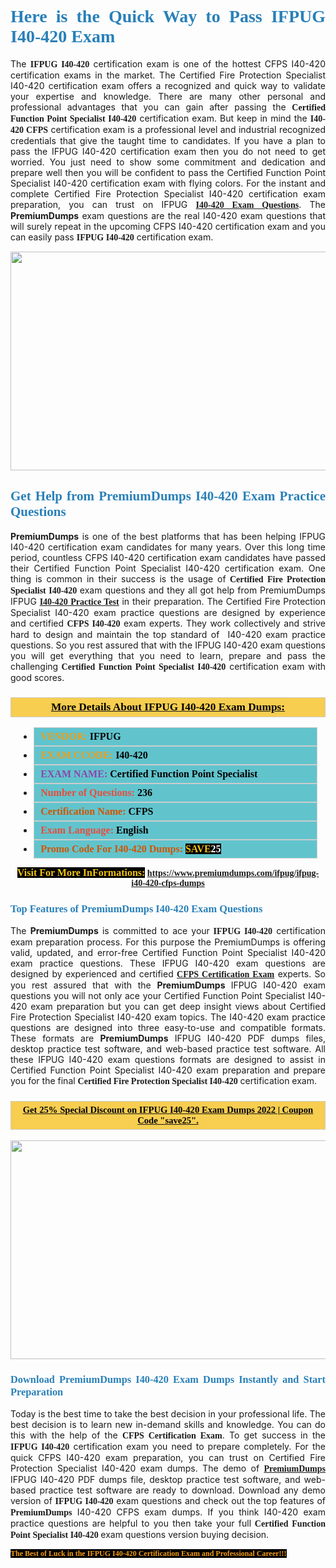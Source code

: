 <h1 style="text-align: justify;"><span style="color:#2980b9;"><span style="font-family:Georgia,serif;"><strong>Here is the Quick Way to Pass IFPUG I40-420 Exam</strong></span></span></h1>

<p style="text-align: justify;">The <span style="font-family:Georgia,serif;"><strong>IFPUG I40-420</strong></span> certification exam is one of the hottest CFPS I40-420 certification exams in the market. The Certified Fire Protection Specialist I40-420 certification exam offers a recognized and quick way to validate your expertise and knowledge. There are many other personal and professional advantages that you can gain after passing the <span style="font-family:Georgia,serif;"><strong>Certified Function Point Specialist I40-420</strong></span> certification exam. But keep in mind the <span style="font-family:Georgia,serif;"><strong>I40-420 CFPS</strong></span> certification exam is a professional level and industrial recognized credentials that give the taught time to candidates. If you have a plan to pass the IFPUG I40-420 certification exam then you do not need to get worried. You just need to show some commitment and dedication and prepare well then you will be confident to pass the Certified Function Point Specialist I40-420 certification exam with flying colors. For the instant and complete Certified Fire Protection Specialist I40-420 certification exam preparation, you can trust on IFPUG <span style="font-family:Georgia,serif;"><strong><a href="https://www.premiumdumps.com/ifpug/ifpug-i40-420-cfps-dumps">I40-420 Exam Questions</a></strong></span>. The <strong>PremiumDumps</strong> exam questions are the real I40-420 exam questions that will surely repeat in the upcoming CFPS I40-420 certification exam and you can easily pass <span style="font-family:Georgia,serif;"><strong>IFPUG I40-420</strong></span> certification exam.</p>

<p style="text-align: center;"><a href="https://www.premiumdumps.com/ifpug/ifpug-i40-420-cfps-dumps"><img alt="" src="https://i.imgur.com/VJaqCPg.jpeg" style="width: 700px; height: 350px;" /></a></p>

<h2 style="text-align: justify;"><span style="color:#2980b9;"><span style="font-family:Georgia,serif;"><strong>Get Help from PremiumDumps I40-420 Exam Practice Questions</strong> </span></span></h2>

<p style="text-align: justify;"><span style="font-size:14px;"><strong>PremiumDumps</strong></span> is one of the best platforms that has been helping IFPUG I40-420 certification exam candidates for many years. Over this long time period, countless CFPS I40-420 certification exam candidates have passed their Certified Function Point Specialist I40-420 certification exam. One thing is common in their success is the usage of<span style="font-family:Georgia,serif;"><strong> Certified Fire Protection Specialist I40-420 </strong></span>exam questions and they all got help from PremiumDumps IFPUG <a href="https://www.premiumdumps.com/ifpug/ifpug-i40-420-cfps-dumps"><span style="font-family:Georgia,serif;"><strong>I40-420 Practice Test</strong></span></a> in their preparation. The Certified Fire Protection Specialist I40-420 exam practice questions are designed by experience and certified <span style="font-family:Georgia,serif;"><strong>CFPS I40-420</strong></span> exam experts. They work collectively and strive hard to design and maintain the top standard of  I40-420<strong> </strong>exam practice questions. So you rest assured that with the IFPUG I40-420 exam questions you will get everything that you need to learn, prepare and pass the challenging<span style="font-family:Georgia,serif;"><strong> Certified Function Point Specialist I40-420</strong></span> certification exam with good scores.</p>

<h3 style="background: #f7ce50; border: 1px solid rgb(204, 204, 204); padding: 5px 10px; text-align: center;"><span style="font-family:Georgia,serif;"><u><u><span style="color:#000000;"><span style="font-size:11pt"><span style="line-height:normal"><b><span style="font-size:13.0pt"><span cambria="">More Details About IFPUG I40-420 Exam Dumps:</span></span></b></span></span></span></u></u></span></h3>

<ul>
	<li style="margin:0cm 10pt">
	<div style="background:#61c4cd; border: 1px solid rgb(204, 204, 204); padding: 5px 10px; text-align: justify;"><span style="font-family:Georgia,serif;"><span style="font-size:11pt"><span style="line-height:normal"><b><span style="font-size:12.0pt"><span new="" roman="" times=""><span style="color:#f39c12;">VENDOR:</span> <span style="color:#000000;">IFPUG</span></span></span></b></span></span></span></div>
	</li>
	<li style="margin:0cm 10pt">
	<div style="background: #61c4cd; border: 1px solid rgb(204, 204, 204); padding: 5px 10px; text-align: justify;"><span style="font-family:Georgia,serif;"><span style="font-size:11pt"><span style="line-height:normal"><b><span style="font-size:12.0pt"><span new="" roman="" times=""><span style="color:#f39c12;">EXAM CCODE:</span> <span style="color:#000000;">I40-420</span></span></span></b></span></span></span></div>
	</li>
	<li style="margin:0cm 10pt">
	<div style="background: #61c4cd; border: 1px solid rgb(204, 204, 204); padding: 5px 10px; text-align: justify;"><span style="font-family:Georgia,serif;"><span style="font-size:11pt"><span style="line-height:normal"><b><span style="font-size:12.0pt"><span new="" roman="" times=""><span style="color:#8e44ad;">EXAM NAME:</span> <span style="color:#000000;">Certified Function Point Specialist</span></span></span></b></span></span></span></div>
	</li>
	<li style="margin:0cm 10pt">
	<div style="background: #61c4cd; border: 1px solid rgb(204, 204, 204); padding: 5px 10px;"><span style="font-family:Georgia,serif;"><span style="font-size:11pt"><span style="line-height:normal"><b><span style="font-size:12.0pt"><span new="" roman="" times=""><span style="color:#e74c3c;">Number of Questions:</span><span style="color:#000000;"><span style="color:#f1c40f;"> </span>236</span></span></span></b></span></span></span></div>
	</li>
	<li style="margin:0cm 10pt">
	<div style="background: #61c4cd; border: 1px solid rgb(204, 204, 204); padding: 5px 10px; text-align: justify;"><span style="font-family:Georgia,serif;"><span style="font-size:11pt"><span style="line-height:normal"><b><span style="font-size:12.0pt"><span new="" roman="" times=""><span style="color:#d35400;">Certification Name:</span> <span style="color:#000000;">CFPS</span></span></span></b></span></span></span></div>
	</li>
	<li style="margin:0cm 10pt">
	<div style="background: #61c4cd; border: 1px solid rgb(204, 204, 204); padding: 5px 10px; text-align: justify;"><span style="font-family:Georgia,serif;"><span style="font-size:11pt"><span style="line-height:normal"><b><span style="font-size:12.0pt"><span new="" roman="" times=""><span style="color:#e74c3c;">Exam Language:</span> <span style="color:#000000;">English</span></span></span></b></span></span></span></div>
	</li>
	<li style="margin:0cm 10pt">
	<div style="background: #61c4cd; border: 1px solid rgb(204, 204, 204); padding: 5px 10px;"><span style="font-family:Georgia,serif;"><span style="font-size:11pt"><span style="line-height:normal"><b><span style="font-size:12.0pt"><span new="" roman="" times=""><span style="color:#d35400;">Promo Code For I40-420 Dumps:</span><span style="color:#f1c40f;"> <span style="background-color:#000000;">SAVE</span></span><span style="color:#ffffff;"><span style="background-color:#000000;">25</span></span></span></span></b></span></span></span></div>
	</li>
</ul>

<p style="text-align: center;"><span style="font-family:Georgia,serif;"><strong><span style="font-size:16px;"><span style="color:#f1c40f;"><span style="background-color:#000000;">Visit For More InFormations:</span></span></span> <a href="https://www.premiumdumps.com/ifpug/ifpug-i40-420-cfps-dumps">https://www.premiumdumps.com/ifpug/ifpug-i40-420-cfps-dumps</a></strong></span></p>

<h3 style="text-align: justify;"><span style="color:#2980b9;"><span style="font-family:Georgia,serif;"><span style="font-family:Georgia,serif;"><strong>Top Features of PremiumDumps I40-420 Exam Questions</strong></span></span></span></h3>

<p style="text-align: justify;">The <span style="font-size:14px;"><strong>PremiumDumps</strong></span> is committed to ace your<span style="font-family:Georgia,serif;"><strong> IFPUG I40-420</strong></span> certification exam preparation process. For this purpose the PremiumDumps is offering valid, updated, and error-free Certified Function Point Specialist I40-420 exam practice questions. These IFPUG I40-420 exam questions are designed by experienced and certified <a href="https://www.premiumdumps.com/ifpug/cfps-dumps"><span style="font-family:Georgia,serif;"><strong>CFPS Certification Exam</strong></span></a> experts. So you rest assured that with the <span style="font-size:14px;"><strong>PremiumDumps </strong></span>IFPUG I40-420 exam questions you will not only ace your Certified Function Point Specialist I40-420 exam preparation but you can get deep insight views about Certified Fire Protection Specialist I40-420 exam topics. The I40-420 exam practice questions are designed into three easy-to-use and compatible formats. These formats are <strong>PremiumDumps</strong> IFPUG I40-420 PDF dumps files, desktop practice test software, and web-based practice test software. All these IFPUG I40-420 exam questions formats are designed to assist in Certified Function Point Specialist I40-420 exam preparation and prepare you for the final <span style="font-family:Georgia,serif;"><strong>Certified Fire Protection Specialist I40-420</strong></span> certification exam.</p>

<h3 style="background: rgb(247, 206, 80); border: 1px solid rgb(204, 204, 204); padding: 5px 10px; text-align: center;"><span style="font-family:Georgia,serif;"><u><span style="color:#000000;"><span style="font-size:11pt;"><span style="line-height:normal;"><b><span cambria="">Get 25% Special Discount on IFPUG I40-420 Exam Dumps 2022 | Coupon Code "save25".</span></b></span></span></span></u></span></h3>

<p style="text-align: center;"><strong><a href="https://www.premiumdumps.com/ifpug/ifpug-i40-420-cfps-dumps"><img alt="" src="https://i.imgur.com/F18GQwv.jpeg" style="width: 700px; height: 350px;" /></a></strong></p>

<h3 style="text-align: justify;"><span style="color:#2980b9;"><span style="font-family:Georgia,serif;"><span style="font-family:Georgia,serif;"><strong>Download PremiumDumps I40-420 Exam Dumps Instantly and Start Preparation</strong></span></span></span></h3>

<p style="text-align: justify;">Today is the best time to take the best decision in your professional life. The best decision is to learn new in-demand skills and knowledge. You can do this with the help of the <span style="font-family:Georgia,serif;"><strong>CFPS Certification Exam</strong></span>. To get success in the <strong><span style="font-family:Georgia,serif;">IFPUG I40-420</span></strong> certification exam you need to prepare completely. For the quick CFPS I40-420 exam preparation, you can trust on Certified Fire Protection Specialist I40-420 exam dumps. The demo of <a href="https://www.premiumdumps.com/"><span style="font-family:Georgia,serif;"><strong><span style="font-size:14px;">PremiumDumps</span></strong></span></a> IFPUG I40-420 PDF dumps file, desktop practice test software, and web-based practice test software are ready to download. Download any demo version of <span style="font-family:Georgia,serif;"><strong>IFPUG I40-420</strong></span> exam questions and check out the top features of <span style="font-size:14px;"><span style="font-family:Georgia,serif;"><strong>PremiumDumps</strong></span></span> I40-420 CFPS exam dumps. If you think I40-420 exam practice questions are helpful to you then take your full<span style="font-family:Georgia,serif;"><strong> Certified Function Point Specialist I40-420 </strong></span>exam questions version buying decision.</p>

<p style="text-align: justify;"><span style="color:#f39c12;"><span style="font-size:12px;"><span style="font-family:Georgia,serif;"><strong><span style="background-color:#000000;">The Best of Luck in the IFPUG I40-420 Certification Exam and Professional Career!!!</span></strong></span></span></span></p>
